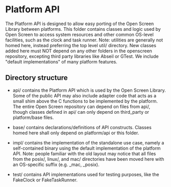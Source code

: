 # Platform API

The Platform API is designed to allow easy porting of the Open Screen Library
between platforms. This folder contains classes and logic used by Open Screen to
access system resources and other common OS-level facilities, such as the clock
and task runner. Note: utilities are generally not homed here, instead
preferring the top level util/ directory. New classes added here must NOT
depend on any other folders in the openscreen repository, excepting third party
libraries like Abseil or GTest. We include "default implementations" of many
platform features.

## Directory structure

 - api/ contains the Platform API which is used by the Open Screen Library.
   Some of the public API may also include adapter code that acts as a small
   shim above the C functions to be implemented by the platform. The entire
   Open Screen repository can depend on files from api/, though classes
   defined in api/ can only depend on third_party or platform/base files.

 - base/ contains declarations/definitions of API constructs. Classes homed here
   shall only depend on platform/api or this folder.

 - impl/ contains the implementation of the standalone use case, namely a
   self-contained binary using the default implementation of the platform API.
   Note: people familiar with the old layout may notice that all files from the
   posix/, linux/, and mac/ directories have been moved here with an OS-specific
   suffix (e.g. _mac, _posix).

 - test/ contains API implementations used for testing purposes, like the
   FakeClock or FakeTaskRunner.
